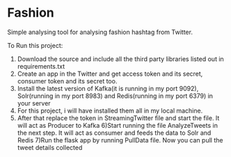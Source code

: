 # Fashion
Simple analysing tool for analysing fashion hashtag from Twitter.

To Run this project:

1) Download the source and include all the third party libraries listed out in requirements.txt
2) Create an app in the Twitter and get access token and its secret, consumer token and its secret too.
3) Install the latest version of Kafka(it is running in my port 9092), Solr(running in my port 8983) and Redis(running in my port 6379) in your server
4) For this project, i will have installed them all in my local machine. 
5) After that replace the token in StreamingTwitter file and start the file. It will act as Producer to Kafka
6)Start running the file AnalyzeTweets in the next step. It will act as consumer and feeds the data to Solr and Redis
7)Run the flask app by running PullData file. Now you can pull the tweet details collected
